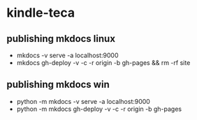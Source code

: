 # kindle-teca

## publishing mkdocs linux
- mkdocs -v serve -a localhost:9000
- mkdocs gh-deploy -v -c -r origin -b gh-pages && rm -rf site

## publishing mkdocs win
- python -m mkdocs -v serve -a localhost:9000
- python -m mkdocs gh-deploy -v -c -r origin -b gh-pages

